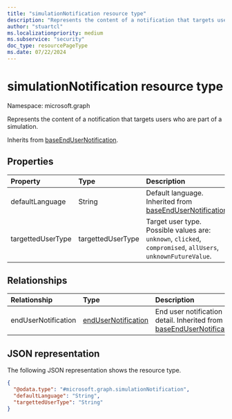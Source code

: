 ```yaml
---
title: "simulationNotification resource type"
description: "Represents the content of a notification that targets users who are part of a simulation."
author: "stuartcl"
ms.localizationpriority: medium
ms.subservice: "security"
doc_type: resourcePageType
ms.date: 07/22/2024
---
```


# simulationNotification resource type

Namespace: microsoft.graph

Represents the content of a notification that targets users who are part of a simulation.

Inherits from [baseEndUserNotification](../resources/baseendusernotification.md).

## Properties

|Property|Type|Description|
|:---|:---|:---|
|defaultLanguage|String|Default language. Inherited from [baseEndUserNotification](../resources/baseendusernotification.md).|
|targettedUserType|targettedUserType|Target user type. Possible values are: `unknown`, `clicked`, `compromised`, `allUsers`, `unknownFutureValue`.|

## Relationships

|Relationship|Type|Description|
|:---|:---|:---|
|endUserNotification|[endUserNotification](../resources/endusernotification.md)|End user notification detail. Inherited from [baseEndUserNotification](../resources/baseendusernotification.md).|

## JSON representation

The following JSON representation shows the resource type.

<!-- {
  "blockType": "resource",
  "@odata.type": "microsoft.graph.simulationNotification"
}
-->
``` json
{
  "@odata.type": "#microsoft.graph.simulationNotification",
  "defaultLanguage": "String",
  "targettedUserType": "String"
}
```
